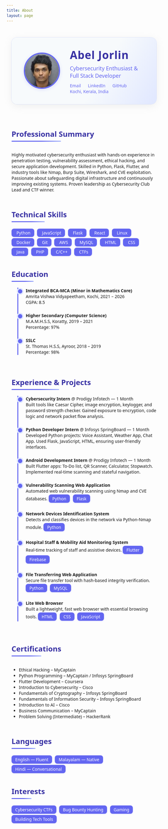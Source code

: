 ```yaml
---
title: About
layout: page
---
```


<style>
.about-container {
  max-width: 900px;
  margin: 0 auto;
  padding: 2rem 1rem;
  font-family: 'Geist Variable', 'Segoe UI', Arial, sans-serif;
}
.profile-card {
  display: flex;
  align-items: center;
  background: linear-gradient(120deg, #f7fafc 60%, #e0e7ff 100%);
  border-radius: 18px;
  box-shadow: 0 6px 24px 0 #b6b6b633, 0 0 0 1px #e0e7ff;
  padding: 2rem 2.5rem;
  margin-bottom: 2.5rem;
  animation: fade-in-down 1s;
}
.profile-avatar {
  width: 110px;
  height: 110px;
  border-radius: 50%;
  object-fit: cover;
  border: 4px solid #6366f1;
  margin-right: 2rem;
  box-shadow: 0 2px 12px #6366f133;
}
.profile-info h1 {
  margin: 0 0 0.5rem 0;
  font-size: 2.2rem;
  font-weight: 700;
  color: #3730a3;
  letter-spacing: 1px;
  animation: fade-in-down 1.2s;
}
.profile-info .subtitle {
  font-size: 1.1rem;
  color: #6366f1;
  margin-bottom: 0.7rem;
}
.profile-links a {
  display: inline-block;
  margin-right: 1.2rem;
  color: #6366f1;
  font-weight: 500;
  text-decoration: none;
  transition: color 0.2s;
}
.profile-links a:hover {
  color: #3730a3;
}
.animated-section {
  font-size: 1.5rem;
  font-weight: 600;
  margin-top: 2.5rem;
  margin-bottom: 1.2rem;
  color: #3730a3;
  position: relative;
  display: inline-block;
  animation: fade-in-down 1.1s;
}
.animated-section::after {
  content: '';
  display: block;
  width: 60%;
  height: 3px;
  background: linear-gradient(90deg, #6366f1 60%, #a5b4fc 100%);
  border-radius: 2px;
  margin-top: 6px;
  animation: grow-bar 1.2s;
}
@keyframes fade-in-down {
  0% { opacity: 0; transform: translateY(-40px); }
  100% { opacity: 1; transform: translateY(0); }
}
@keyframes grow-bar {
  0% { width: 0; }
  100% { width: 60%; }
}
.badge {
  display: inline-block;
  background: #6366f1;
  color: #fff;
  border-radius: 8px;
  padding: 4px 12px;
  margin: 2px 6px 2px 0;
  font-size: 0.98em;
  font-weight: 500;
  box-shadow: 0 1px 4px #6366f133;
  transition: background 0.2s;
}
.badge i {
  margin-right: 4px;
}
.timeline {
  border-left: 3px solid #6366f1;
  margin-left: 1.2rem;
  padding-left: 1.5rem;
  margin-bottom: 2rem;
}
.timeline-item {
  margin-bottom: 1.5rem;
  position: relative;
  animation: fade-in-down 1.2s;
}
.timeline-item::before {
  content: '';
  position: absolute;
  left: -1.6rem;
  top: 0.3rem;
  width: 14px;
  height: 14px;
  background: #6366f1;
  border-radius: 50%;
  box-shadow: 0 0 0 4px #e0e7ff;
}
</style>

<div class="about-container">
  <div class="profile-card">
    <img class="profile-avatar" src="/images/myself.jpg" alt="Abel Jorlin Avatar">
    <div class="profile-info">
      <h1>Abel Jorlin</h1>
      <div class="subtitle">Cybersecurity Enthusiast & Full Stack Developer</div>
      <div class="profile-links">
        <a href="mailto:abelselfi12@gmail.com"><i class="fa-solid fa-envelope"></i> Email</a>
        <a href="https://linkedin.com/in/abel-jorlin-812981230" target="_blank"><i class="fa-brands fa-linkedin"></i> LinkedIn</a>
        <a href="https://github.com/selfi123" target="_blank"><i class="fa-brands fa-github"></i> GitHub</a>
        <span style="color:#6366f1;font-weight:500;">Kochi, Kerala, India</span>
      </div>
    </div>
  </div>

  <div class="animated-section">Professional Summary</div>
  <p>Highly motivated cybersecurity enthusiast with hands-on experience in penetration testing, vulnerability assessment, ethical hacking, and secure application development. Skilled in Python, Flask, Flutter, and industry tools like Nmap, Burp Suite, Wireshark, and CVE exploitation. Passionate about safeguarding digital infrastructure and continuously improving existing systems. Proven leadership as Cybersecurity Club Lead and CTF winner.</p>

  <div class="animated-section">Technical Skills</div>
  <div>
    <span class="badge"><i class="fa-brands fa-python"></i> Python</span>
    <span class="badge"><i class="fa-brands fa-js"></i> JavaScript</span>
    <span class="badge"><i class="fa-brands fa-flask"></i> Flask</span>
    <span class="badge"><i class="fa-brands fa-react"></i> React</span>
    <span class="badge"><i class="fa-brands fa-linux"></i> Linux</span>
    <span class="badge"><i class="fa-brands fa-docker"></i> Docker</span>
    <span class="badge"><i class="fa-brands fa-git-alt"></i> Git</span>
    <span class="badge"><i class="fa-brands fa-aws"></i> AWS</span>
    <span class="badge"><i class="fa-solid fa-database"></i> MySQL</span>
    <span class="badge"><i class="fa-brands fa-html5"></i> HTML</span>
    <span class="badge"><i class="fa-brands fa-css3-alt"></i> CSS</span>
    <span class="badge"><i class="fa-brands fa-java"></i> Java</span>
    <span class="badge"><i class="fa-brands fa-php"></i> PHP</span>
    <span class="badge"><i class="fa-brands fa-cuttlefish"></i> C/C++</span>
    <span class="badge"><i class="fa-brands fa-hackerrank"></i> CTFs</span>
  </div>

  <div class="animated-section">Education</div>
  <div class="timeline">
    <div class="timeline-item">
      <strong>Integrated BCA-MCA (Minor in Mathematics Core)</strong><br>
      Amrita Vishwa Vidyapeetham, Kochi, 2021 – 2026<br>
      CGPA: 8.5
    </div>
    <div class="timeline-item">
      <strong>Higher Secondary (Computer Science)</strong><br>
      M.A.M.H.S.S, Koratty, 2019 – 2021<br>
      Percentage: 97%
    </div>
    <div class="timeline-item">
      <strong>SSLC</strong><br>
      St. Thomas H.S.S, Ayroor, 2018 – 2019<br>
      Percentage: 98%
    </div>
  </div>

  <div class="animated-section">Experience & Projects</div>
  <div class="timeline">
    <div class="timeline-item">
      <strong>Cybersecurity Intern</strong> @ Prodigy Infotech — 1 Month<br>
      Built tools like Caesar Cipher, image encryption, keylogger, and password strength checker. Gained exposure to encryption, code logic and network packet flow analysis.
    </div>
    <div class="timeline-item">
      <strong>Python Developer Intern</strong> @ Infosys SpringBoard — 1 Month<br>
      Developed Python projects: Voice Assistant, Weather App, Chat App. Used Flask, JavaScript, HTML, ensuring user-friendly interfaces.
    </div>
    <div class="timeline-item">
      <strong>Android Development Intern</strong> @ Prodigy Infotech — 1 Month<br>
      Built Flutter apps: To-Do list, QR Scanner, Calculator, Stopwatch. Implemented real-time scanning and stateful navigation.
    </div>
    <div class="timeline-item">
      <strong>Vulnerability Scanning Web Application</strong><br>
      Automated web vulnerability scanning using Nmap and CVE databases. <span class="badge">Python</span> <span class="badge">Flask</span>
    </div>
    <div class="timeline-item">
      <strong>Network Devices Identification System</strong><br>
      Detects and classifies devices in the network via Python-Nmap module. <span class="badge">Python</span>
    </div>
    <div class="timeline-item">
      <strong>Hospital Staff & Mobility Aid Monitoring System</strong><br>
      Real-time tracking of staff and assistive devices. <span class="badge">Flutter</span> <span class="badge">Firebase</span>
    </div>
    <div class="timeline-item">
      <strong>File Transferring Web Application</strong><br>
      Secure file transfer tool with hash-based integrity verification. <span class="badge">Python</span> <span class="badge">MySQL</span>
    </div>
    <div class="timeline-item">
      <strong>Lite Web Browser</strong><br>
      Built a lightweight, fast web browser with essential browsing tools. <span class="badge">HTML</span> <span class="badge">CSS</span> <span class="badge">JavaScript</span>
    </div>
  </div>

  <div class="animated-section">Certifications</div>
  <ul>
    <li>Ethical Hacking – MyCaptain</li>
    <li>Python Programming – MyCaptain / Infosys SpringBoard</li>
    <li>Flutter Development – Coursera</li>
    <li>Introduction to Cybersecurity – Cisco</li>
    <li>Fundamentals of Cryptography – Infosys SpringBoard</li>
    <li>Fundamentals of Information Security – Infosys SpringBoard</li>
    <li>Introduction to AI – Cisco</li>
    <li>Business Communication – MyCaptain</li>
    <li>Problem Solving (Intermediate) – HackerRank</li>
  </ul>

  <div class="animated-section">Languages</div>
  <div>
    <span class="badge">English — Fluent</span>
    <span class="badge">Malayalam — Native</span>
    <span class="badge">Hindi — Conversational</span>
  </div>

  <div class="animated-section">Interests</div>
  <div>
    <span class="badge">Cybersecurity CTFs</span>
    <span class="badge">Bug Bounty Hunting</span>
    <span class="badge">Gaming</span>
    <span class="badge">Building Tech Tools</span>
  </div>
</div> 